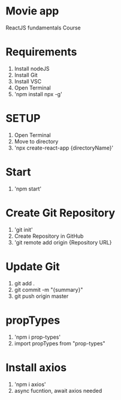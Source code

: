 # Movie app

ReactJS fundamentals Course

# Requirements
1. Install nodeJS
2. Install Git
3. Install VSC
4. Open Terminal
5. 'npm install npx -g'

# SETUP
1. Open Terminal
2. Move to directory
3. 'npx create-react-app {directoryName}'

# Start
1. 'npm start'

# Create Git Repository
1. 'git init'
2. Create Repository in GitHub
3. 'git remote add origin {Repository URL}

# Update Git
1. git add .
2. git commit -m "{summary}"
3. git push origin master

# propTypes
1. 'npm i prop-types'
2. import propTypes from "prop-types"

# Install axios
1. 'npm i axios'
2. async fucntion, await axios needed